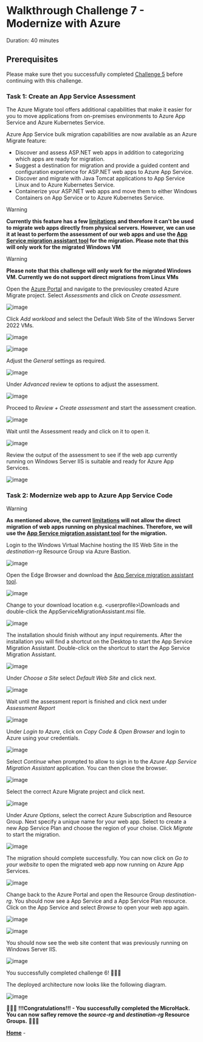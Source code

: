 # Walkthrough Challenge 7 - Modernize with Azure

Duration: 40 minutes

## Prerequisites

Please make sure thet you successfully completed [Challenge 5](../challenge-5/solution.md) before continuing with this challenge.

### **Task 1: Create an App Service Assessment**

The Azure Migrate tool offers additional capabilities that make it easier for you to move applications from on-premises environments to Azure App Service and Azure Kubernetes Service.

Azure App Service bulk migration capabilities are now available as an Azure Migrate feature:

* Discover and assess ASP.NET web apps in addition to categorizing which apps are ready for migration.
* Suggest a destination for migration and provide a guided content and configuration experience for ASP.NET web apps to Azure App Service.
* Discover and migrate with Java Tomcat applications to App Service Linux and to Azure Kubernetes Service.
* Containerize your ASP.NET web apps and move them to either Windows Containers on App Service or to Azure Kubernetes Service.

> [!WARNING]
> **Currently this feature has a few [limitations](https://learn.microsoft.com/en-us/azure/migrate/concepts-migration-webapps#limitations) and therefore it can't be used to migrate web apps directly from physical servers. However, we can use it at least to perform the assessment of our web apps and use the [App Service migration assistant tool](https://learn.microsoft.com/en-us/azure/app-service/app-service-asp-net-migration) for the migration. Please note that this will only work for the migrated Windows VM**

> [!WARNING]
> **Please note that this challenge will only work for the migrated Windows VM. Currently we do not support direct migrations from Linux VMs**

Open the [Azure Portal](https://portal.azure.com) and navigate to the previousley created Azure Migrate project. Select *Assessments* and click on *Create assessment*.

![image](./img/appservice1.png)

Click *Add workload* and select the Default Web Site of the Windows Server 2022 VMs.

![image](./img/appservice2-0.png)

![image](./img/appservice2-1.png)

Adjust the *General* settings as required.

![image](./img/appservice3.png)

Under *Advanced* review te options to adjust the assessment.

![image](./img/appservice4.png)

Proceed to *Review + Create assessment* and start the assessment creation.

![image](./img/appservice5.png)

Wait until the Assessment ready and click on it to open it.

![image](./img/appservice6.png)

Review the output of the assessment to see if the web app currently running on Windows Server IIS is suitable and ready for Azure App Services.

![image](./img/appservice7.png)

### **Task 2: Modernize web app to Azure App Service Code**

> [!WARNING]
> **As mentioned above, the current [limitations](https://learn.microsoft.com/en-us/azure/migrate/concepts-migration-webapps#limitations) will not allow the direct migration of web apps running on physical machines. Therefore, we will use the [App Service migration assistant tool](https://learn.microsoft.com/en-us/azure/app-service/app-service-asp-net-migration) for the migration.**


Login to the Windows Virtual Machine hosting the IIS Web Site in the *destination-rg* Resource Group via Azure Bastion.

![image](./img/modernize1.png)

Open the Edge Browser and download the [App Service migration assistant tool](https://appmigration.microsoft.com/api/download/windowspreview/AppServiceMigrationAssistant.msi).

![image](./img/modernize2.png)

Change to your download location e.g. \<userprofile\>\\Downloads and double-click the AppServiceMigrationAssistant.msi file.

![image](./img/modernize4.png)

The installation should finish without any input requirements. After the installation you will find a shortcut on the Desktop to start the App Service Migration Assistant. Double-click on the shortcut to start the App Service Migration Assistant.

![image](./img/modernize5.png)

Under *Choose a Site* select *Default Web Site* and click next.

![image](./img/modernize6.png)

Wait until the assessment report is finished and click next under *Assessment Report*

![image](./img/modernize7.png)

Under *Login to Azure*, click on *Copy Code & Open Browser* and login to Azure using your credentials.

![image](./img/modernize8.png)

Select *Continue* when prompted to allow to sign in to the *Azure App Service Migration Assistant* application. You can then close the browser.

![image](./img/modernize9.png)

Select the correct Azure Migrate project and click next.

![image](./img/modernize10.png)

Under *Azure Options*, select the correct Azure Subscription and Resource Group. Next specify a unique name for your web app. Select to create a new App Service Plan and choose the region of your choise. Click *Migrate* to start the migration.

![image](./img/modernize11.png)

The migration should complete successfully. You can now click on *Go to your website* to open the migrated web app now running on Azure App Services.

![image](./img/modernize12.png)

Change back to the Azure Portal and open the Resource Group *destination-rg*. You should now see a App Service and a App Service Plan resource. Click on the App Service and select *Browse* to open your web app again.

![image](./img/modernize13.png)

![image](./img/modernize13-1.png)

You should now see the web site content that was previously running on Windows Server IIS.

![image](./img/modernize14.png)

You successfully completed challenge 6! 🚀🚀🚀

The deployed architecture now looks like the following diagram.

![image](./img/Challenge-7.jpg)

🚀🚀🚀 **!!!Congratulations!!! - You successfully completed the MicroHack. You can now safley remove the *source-rg* and *destination-rg* Resource Groups.** 🚀🚀🚀

 **[Home](../../Readme.md)** -